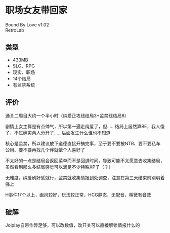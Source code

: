 # 职场女友带回家

Bound By Love v1.02  
RetroLab

## 类型

- 433MB
- SLG、RPG
- 现实、职场
- 14个结局
- 有监禁系统

## 评价

通关二周目大约一个半小时（纯爱正攻线结局3+监禁线结局8）

剧情上女主算是有点帅气，所以第一遍走纯爱了，但……结局上居然算BE，我人傻了，不过确实两人分开了……后面发生什么谁也不知道

核心是监禁，所以建议放下道德直接开搞完事，至于要不要被NTR、要不要私车公用、要不要再找几个伴就依个人喜好了

不太好的一点是结局会返回菜单而不是回退时间，导致可能不太愿意去收集结局，虽然看到那么多结局感觉可以满足不少特殊XP了（？）

无难度，纯爱刷好感就行，监禁就收集情报到处调查，注意在第三天结束前别明着强上

H事件17个以上，画风较好，玩法较正常，HCG静态，无配音，稍微有音效

## 破解

Joiplay自带作弊足够，可以改数值，改开关可以直接解锁情报什么的
